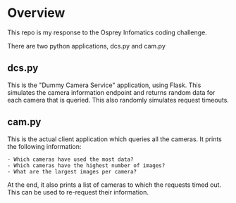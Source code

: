 # Overview
This repo is my response to the Osprey Infomatics coding challenge.

There are two python applications, dcs.py and cam.py

## dcs.py
This is the "Dummy Camera Service" application, using Flask. This simulates the camera information endpoint and returns random data for each camera that is queried. This also randomly simulates request timeouts.

## cam.py
This is the actual client application which queries all the cameras. It prints the following information:

    - Which cameras have used the most data?
    - Which cameras have the highest number of images?
    - What are the largest images per camera?

At the end, it also prints a list of cameras to which the requests timed out. This can be used to re-request their information.